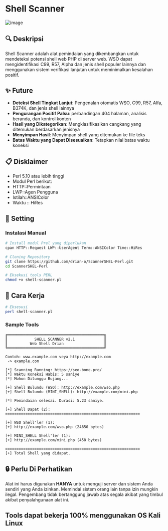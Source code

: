 # Shell Scanner

![image](https://github.com/user-attachments/assets/ae7aaab1-0a80-411d-b00b-05ef7dde6b21)




## 🔍 Deskripsi

Shell Scanner adalah alat pemindaian yang dikembangkan untuk mendeteksi potensi shell web PHP di server web. WSO dapat mengidentifikasi C99, R57, Alpha dan jenis shell populer lainnya dan menggunakan sistem verifikasi lanjutan untuk meminimalkan kesalahan positif.

## ✨ Future

- **Deteksi Shell Tingkat Lanjut**: Pengenalan otomatis WSO, C99, R57, Alfa, B374K, dan jenis shell lainnya
- **Pengurangan Positif Palsu**: perbandingan 404 halaman, analisis beranda, dan kontrol konten
- **Hasil yang Dikategorikan**: Mengklasifikasikan cangkang yang ditemukan berdasarkan jenisnya
- **Menyimpan Hasil**: Menyimpan shell yang ditemukan ke file teks
- **Batas Waktu yang Dapat Disesuaikan**: Tetapkan nilai batas waktu koneksi

## 📋 Disklaimer

  - Perl 5.10 atau lebih tinggi
  - Modul Perl berikut:
  - HTTP::Permintaan
  - LWP::Agen Pengguna
  - Istilah::ANSIColor
  - Waktu :: HiRes

## 🔧 Setting

### Instalasi Manual

```bash
# Install modul Prel yang diperlukan
cpan HTTP::Request LWP::UserAgent Term::ANSIColor Time::HiRes

# Cloning Repository
git clone https://github.com/drian-o/ScannerSHEL-Perl.git
cd ScannerSHEL-Perl

# Eksekusi tools PERL
chmod +x shell-scanner.pl
```

## 🚀 Cara Kerja

```bash
# Eksesusi
perl shell-scanner.pl


```

### Sample Tools

```
╔═══════════════════════════════════════════╗
║            SHELL SCANNER v2.1             ║
║          Web Shell Drian                  ║
╚═══════════════════════════════════════════╝

Contoh: www.example.com veya http://example.com
 -> example.com

[*] Scanning Running: https://seo-bone.pro/
[*] Waktu Koneksi Habis: 5 saniye
[*] Mohon Ditunggu Bujang...

[+] Shell Bulundu (WSO): http://example.com/wso.php
[+] Shell Bulundu (MINI_SHELL): http://example.com/mini.php

[*] Pemindaian selesai. Durasi: 5.23 saniye.

[+] Shell Dapat (2):
============================================================

[+] WSO Shell'ler (1):
[+] http://example.com/wso.php (24650 bytes)

[+] MINI_SHELL Shell'ler (1):
[+] http://example.com/mini.php (458 bytes)

============================================================
[+] Total Shell yang didapat.
```

## 🔒 Perlu Di Perhatikan

Alat ini harus digunakan **HANYA** untuk menguji server dan sistem Anda sendiri yang Anda izinkan. Memindai sistem orang lain tanpa izin mungkin ilegal. Pengembang tidak bertanggung jawab atas segala akibat yang timbul akibat penyalahgunaan alat ini.

## Tools dapat bekerja 100% menggunakan OS Kali Linux 
